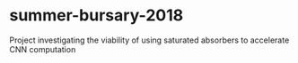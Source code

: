 # summer-bursary-2018
Project investigating the viability of using saturated absorbers to accelerate CNN computation
